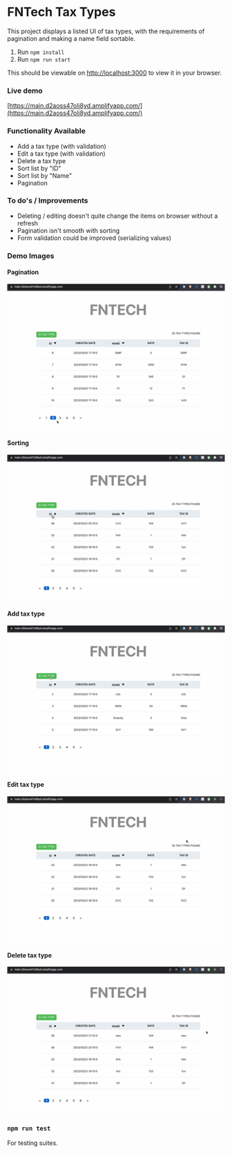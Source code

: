 # FNTech Tax Types

This project displays a listed UI of tax types, with the requirements of pagination and making a name field sortable.

1. Run `npm install`
2. Run `npm run start`

This should be viewable on [http://localhost:3000](http://localhost:3000) to view it in your browser.

### Live demo

[https://main.d2aoss47oli8yd.amplifyapp.com/](https://main.d2aoss47oli8yd.amplifyapp.com/)

### Functionality Available
- Add a tax type (with validation)
- Edit a tax type (with validation)
- Delete a tax type
- Sort list by "ID"
- Sort list by "Name"
- Pagination

### To do's / Improvements
  - Deleting / editing doesn't quite change the items on browser without a refresh
  - Pagination isn't smooth with sorting
  - Form validation could be improved (serializing values)

### Demo Images

#### Pagination
![Alt text](./demo/fntech_pagination.gif)

#### Sorting
![Alt text](./demo/fntech_sorting.gif)

#### Add tax type
![Alt text](./demo/fntech_add.gif)

#### Edit tax type
![Alt text](./demo/fntech_edit.gif)

#### Delete tax type
![Alt text](./demo/fntech_delete.gif)

### `npm run test`

For testing suites.

